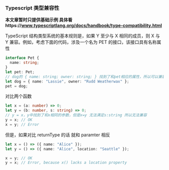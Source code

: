 <!--
 * @Author: 谢树宏
 * @Date: 2022-03-14 14:53:51
 * @LastEditors: 谢树宏
 * @LastEditTime: 2022-03-14 15:10:35
 * @FilePath: /about-study/Typescript/08.类型兼容性.md
-->

### Typescript 类型兼容性

**本文章暂时只提供基础示例 具体看https://www.typescriptlang.org/docs/handbook/type-compatibility.html**

TypeScript 结构类型系统的基本规则是，如果 Y 至少与 X 相同的成员，则 X 与 Y 兼容。例如，考虑下面的代码，涉及一个名为 PET 的接口，该接口具有名称属性

```ts
interface Pet {
  name: string;
}
let pet: Pet;
// dog的 { name: string; owner: string; } 找到了和pet相应的属性，所以可以兼容
let dog = { name: "Lassie", owner: "Rudd Weatherwax" };
pet = dog;
```

对比两个函数

```ts
let x = (a: number) => 0;
let y = (b: number, s: string) => 0;
// y = x，y中找到了和x相同的参数，但是x=y 无法满足s:string 所以无法兼容
y = x; // OK
x = y; // Error
```

但是，如果对比 returnType 的话 就和 paramter 相反

```ts
let x = () => ({ name: "Alice" });
let y = () => ({ name: "Alice", location: "Seattle" });

x = y; // OK
y = x; // Error, because x() lacks a location property
```
